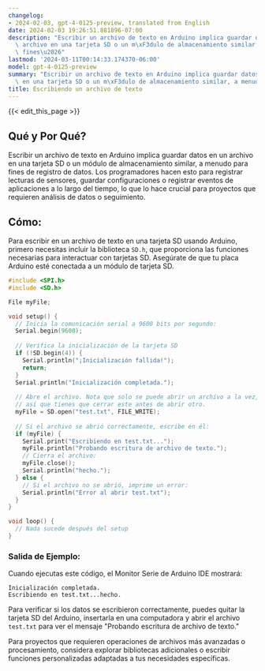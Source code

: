 ```yaml
---
changelog:
- 2024-02-03, gpt-4-0125-preview, translated from English
date: 2024-02-03 19:26:51.881896-07:00
description: "Escribir un archivo de texto en Arduino implica guardar datos en un\
  \ archivo en una tarjeta SD o un m\xF3dulo de almacenamiento similar, a menudo para\
  \ fines\u2026"
lastmod: '2024-03-11T00:14:33.174370-06:00'
model: gpt-4-0125-preview
summary: "Escribir un archivo de texto en Arduino implica guardar datos en un archivo\
  \ en una tarjeta SD o un m\xF3dulo de almacenamiento similar, a menudo para fines\u2026"
title: Escribiendo un archivo de texto
---
```


{{< edit_this_page >}}

## Qué y Por Qué?
Escribir un archivo de texto en Arduino implica guardar datos en un archivo en una tarjeta SD o un módulo de almacenamiento similar, a menudo para fines de registro de datos. Los programadores hacen esto para registrar lecturas de sensores, guardar configuraciones o registrar eventos de aplicaciones a lo largo del tiempo, lo que lo hace crucial para proyectos que requieren análisis de datos o seguimiento.

## Cómo:
Para escribir en un archivo de texto en una tarjeta SD usando Arduino, primero necesitas incluir la biblioteca `SD.h`, que proporciona las funciones necesarias para interactuar con tarjetas SD. Asegúrate de que tu placa Arduino esté conectada a un módulo de tarjeta SD.

```cpp
#include <SPI.h>
#include <SD.h>

File myFile;

void setup() {
  // Inicia la comunicación serial a 9600 bits por segundo:
  Serial.begin(9600);
  
  // Verifica la inicialización de la tarjeta SD
  if (!SD.begin(4)) {
    Serial.println("¡Inicialización fallida!");
    return;
  }
  Serial.println("Inicialización completada.");
  
  // Abre el archivo. Nota que solo se puede abrir un archivo a la vez,
  // así que tienes que cerrar este antes de abrir otro.
  myFile = SD.open("test.txt", FILE_WRITE);
  
  // Si el archivo se abrió correctamente, escribe en él:
  if (myFile) {
    Serial.print("Escribiendo en test.txt...");
    myFile.println("Probando escritura de archivo de texto.");
    // Cierra el archivo:
    myFile.close();
    Serial.println("hecho.");
  } else {
    // Si el archivo no se abrió, imprime un error:
    Serial.println("Error al abrir test.txt");
  }
}

void loop() {
  // Nada sucede después del setup
}
```

### Salida de Ejemplo:
Cuando ejecutas este código, el Monitor Serie de Arduino IDE mostrará:
```
Inicialización completada.
Escribiendo en test.txt...hecho.
```
Para verificar si los datos se escribieron correctamente, puedes quitar la tarjeta SD del Arduino, insertarla en una computadora y abrir el archivo `test.txt` para ver el mensaje "Probando escritura de archivo de texto."

Para proyectos que requieren operaciones de archivos más avanzadas o procesamiento, considera explorar bibliotecas adicionales o escribir funciones personalizadas adaptadas a tus necesidades específicas.

